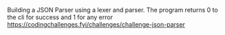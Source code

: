 Building a JSON Parser using a lexer and parser. The program returns 0 to the cli for success and 1 for any error
https://codingchallenges.fyi/challenges/challenge-json-parser
